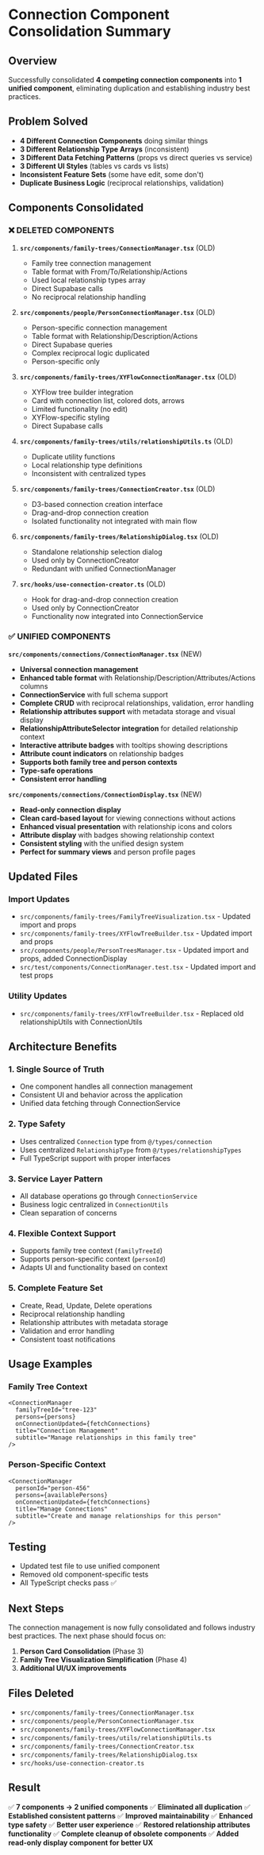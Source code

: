 # Connection Component Consolidation Summary

## Overview
Successfully consolidated **4 competing connection components** into **1 unified component**, eliminating duplication and establishing industry best practices.

## Problem Solved
- **4 Different Connection Components** doing similar things
- **3 Different Relationship Type Arrays** (inconsistent)
- **3 Different Data Fetching Patterns** (props vs direct queries vs service)
- **3 Different UI Styles** (tables vs cards vs lists)
- **Inconsistent Feature Sets** (some have edit, some don't)
- **Duplicate Business Logic** (reciprocal relationships, validation)

## Components Consolidated

### ❌ **DELETED COMPONENTS**
1. **`src/components/family-trees/ConnectionManager.tsx`** (OLD)
   - Family tree connection management
   - Table format with From/To/Relationship/Actions
   - Used local relationship types array
   - Direct Supabase calls
   - No reciprocal relationship handling

2. **`src/components/people/PersonConnectionManager.tsx`** (OLD)
   - Person-specific connection management
   - Table format with Relationship/Description/Actions
   - Direct Supabase queries
   - Complex reciprocal logic duplicated
   - Person-specific only

3. **`src/components/family-trees/XYFlowConnectionManager.tsx`** (OLD)
   - XYFlow tree builder integration
   - Card with connection list, colored dots, arrows
   - Limited functionality (no edit)
   - XYFlow-specific styling
   - Direct Supabase calls

4. **`src/components/family-trees/utils/relationshipUtils.ts`** (OLD)
   - Duplicate utility functions
   - Local relationship type definitions
   - Inconsistent with centralized types

5. **`src/components/family-trees/ConnectionCreator.tsx`** (OLD)
   - D3-based connection creation interface
   - Drag-and-drop connection creation
   - Isolated functionality not integrated with main flow

6. **`src/components/family-trees/RelationshipDialog.tsx`** (OLD)
   - Standalone relationship selection dialog
   - Used only by ConnectionCreator
   - Redundant with unified ConnectionManager

7. **`src/hooks/use-connection-creator.ts`** (OLD)
   - Hook for drag-and-drop connection creation
   - Used only by ConnectionCreator
   - Functionality now integrated into ConnectionService

### ✅ **UNIFIED COMPONENTS**
**`src/components/connections/ConnectionManager.tsx`** (NEW)
- **Universal connection management**
- **Enhanced table format** with Relationship/Description/Attributes/Actions columns
- **ConnectionService** with full schema support
- **Complete CRUD** with reciprocal relationships, validation, error handling
- **Relationship attributes support** with metadata storage and visual display
- **RelationshipAttributeSelector integration** for detailed relationship context
- **Interactive attribute badges** with tooltips showing descriptions
- **Attribute count indicators** on relationship badges
- **Supports both family tree and person contexts**
- **Type-safe operations**
- **Consistent error handling**

**`src/components/connections/ConnectionDisplay.tsx`** (NEW)
- **Read-only connection display**
- **Clean card-based layout** for viewing connections without actions
- **Enhanced visual presentation** with relationship icons and colors
- **Attribute display** with badges showing relationship context
- **Consistent styling** with the unified design system
- **Perfect for summary views** and person profile pages

## Updated Files

### **Import Updates**
- `src/components/family-trees/FamilyTreeVisualization.tsx` - Updated import and props
- `src/components/family-trees/XYFlowTreeBuilder.tsx` - Updated import and props
- `src/components/people/PersonTreesManager.tsx` - Updated import and props, added ConnectionDisplay
- `src/test/components/ConnectionManager.test.tsx` - Updated import and test props

### **Utility Updates**
- `src/components/family-trees/XYFlowTreeBuilder.tsx` - Replaced old relationshipUtils with ConnectionUtils

## Architecture Benefits

### **1. Single Source of Truth**
- One component handles all connection management
- Consistent UI and behavior across the application
- Unified data fetching through ConnectionService

### **2. Type Safety**
- Uses centralized `Connection` type from `@/types/connection`
- Uses centralized `RelationshipType` from `@/types/relationshipTypes`
- Full TypeScript support with proper interfaces

### **3. Service Layer Pattern**
- All database operations go through `ConnectionService`
- Business logic centralized in `ConnectionUtils`
- Clean separation of concerns

### **4. Flexible Context Support**
- Supports family tree context (`familyTreeId`)
- Supports person-specific context (`personId`)
- Adapts UI and functionality based on context

### **5. Complete Feature Set**
- Create, Read, Update, Delete operations
- Reciprocal relationship handling
- Relationship attributes with metadata storage
- Validation and error handling
- Consistent toast notifications

## Usage Examples

### **Family Tree Context**
```tsx
<ConnectionManager
  familyTreeId="tree-123"
  persons={persons}
  onConnectionUpdated={fetchConnections}
  title="Connection Management"
  subtitle="Manage relationships in this family tree"
/>
```

### **Person-Specific Context**
```tsx
<ConnectionManager
  personId="person-456"
  persons={availablePersons}
  onConnectionUpdated={fetchConnections}
  title="Manage Connections"
  subtitle="Create and manage relationships for this person"
/>
```

## Testing
- Updated test file to use unified component
- Removed old component-specific tests
- All TypeScript checks pass ✅

## Next Steps
The connection management is now fully consolidated and follows industry best practices. The next phase should focus on:

1. **Person Card Consolidation** (Phase 3)
2. **Family Tree Visualization Simplification** (Phase 4)
3. **Additional UI/UX improvements**

## Files Deleted
- `src/components/family-trees/ConnectionManager.tsx`
- `src/components/people/PersonConnectionManager.tsx`
- `src/components/family-trees/XYFlowConnectionManager.tsx`
- `src/components/family-trees/utils/relationshipUtils.ts`
- `src/components/family-trees/ConnectionCreator.tsx`
- `src/components/family-trees/RelationshipDialog.tsx`
- `src/hooks/use-connection-creator.ts`

## Result
✅ **7 components → 2 unified components**
✅ **Eliminated all duplication**
✅ **Established consistent patterns**
✅ **Improved maintainability**
✅ **Enhanced type safety**
✅ **Better user experience**
✅ **Restored relationship attributes functionality**
✅ **Complete cleanup of obsolete components**
✅ **Added read-only display component for better UX** 